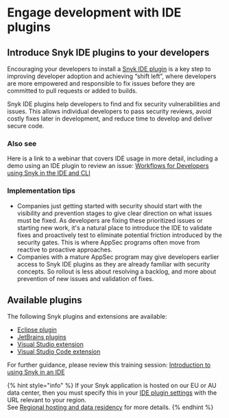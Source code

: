 # Engage development with IDE plugins

## Introduce Snyk IDE plugins to your developers

Encouraging your developers to install a [Snyk IDE plugin](../../../integrate-with-snyk/ide-tools/) is a key step to improving developer adoption and achieving “shift left”, where developers are more empowered and responsible to fix issues before they are committed to pull requests or added to builds.

Snyk IDE plugins help developers to find and fix security vulnerabilities and issues. This allows individual developers to pass security reviews, avoid costly fixes later in development, and reduce time to develop and deliver secure code.

### Also see

Here is a link to a webinar that covers IDE usage in more detail, including a demo using an IDE plugin to review an issue: [Workflows for Developers using Snyk in the IDE and CLI](https://www.youtube.com/watch?v=jzUJS6S6H48)

### Implementation tips

* Companies just getting started with security should start with the visibility and prevention stages to give clear direction on what issues must be fixed. As developers are fixing these prioritized issues or starting new work, it's a natural place to introduce the IDE to validate fixes and proactively test to eliminate potential friction introduced by the security gates. This is where AppSec programs often move from reactive to proactive approaches.
* Companies with a mature AppSec program may give developers earlier access to Snyk IDE plugins as they are already familiar with security concepts. So rollout is less about resolving a backlog, and more about prevention of new issues and validation of fixes.

## Available plugins

The following Snyk plugins and extensions are available:

* [Eclipse plugin](../../../integrate-with-snyk/ide-tools/eclipse-plugin/)
* [JetBrains plugins](../../../integrate-with-snyk/ide-tools/jetbrains-plugins/)
* [Visual Studio extension](../../../integrate-with-snyk/ide-tools/visual-studio-extension/)
* [Visual Studio Code extension](../../../integrate-with-snyk/ide-tools/visual-studio-code-extension/)

For further guidance, please review this training session: [Introduction to using Snyk in an IDE](https://learn.snyk.io/lesson/snyk-in-an-ide/)

{% hint style="info" %}
If your Snyk application is hosted on our EU or AU data center, then you must specify this in your [IDE plugin settings](https://docs.snyk.io/more-info/data-residency-at-snyk#ides-urls) with the URL relevant to your region.\
See [Regional hosting and data residency](../../../more-info/data-residency-at-snyk.md) for more details.
{% endhint %}
